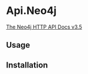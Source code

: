 # Api.Neo4j

[The Neo4j HTTP API Docs v3.5](https://neo4j.com/docs/http-api/current/)

## Usage

## Installation
